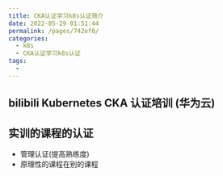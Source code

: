 ```yaml
---
title: CKA认证学习k8s认证简介
date: 2022-05-29 01:51:44
permalink: /pages/742ef0/
categories:
  - k8s
  - CKA认证学习k8s认证
tags:
  - 
---
```


## bilibili Kubernetes CKA 认证培训 (华为云)


## 实训的课程的认证 
- 管理认证(提高熟练度)
- 原理性的课程在别的课程




